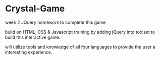 # Crystal-Game
week 2 JQuery homework to complete this game

build on HTML, CSS & Javascript training by adding jQuery into toolset to build this interactive game.

will utilize tools and knowledge of all four languages to provide the user a interesting experience.
